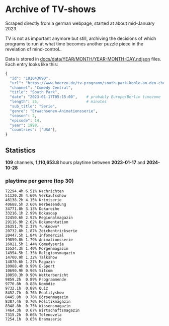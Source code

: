 # Archive of TV-shows

Scraped directly from a german webpage, started at about mid-January 2023.

TV is not as important anymore but still, archiving the decisions of which programs to run at what time
becomes another puzzle piece in the revelation of mind-control.. 

Data is stored in [docs/data/YEAR/MONTH/YEAR-MONTH-DAY.ndjson](docs/data/) files. 
Each entry looks like this:

```python
{
  "id": "181043890", 
  "url": "https://www.hoerzu.de/tv-programm/south-park-kohle-an-den-chefkoch/bid_181043890/", 
  "channel": "Comedy Central", 
  "title": "South Park", 
  "date": "2023-01-17T05:15:00",    # probably Europe/Berlin timezone 
  "length": 25,                     # minutes 
  "sub_title": "Serie", 
  "genre": "Erwachsenen-Animationsserie", 
  "season": 2, 
  "episode": 14, 
  "year": 1998, 
  "countries": ["USA"],
}
```

## Statistics

**109** channels, **1,110,653.8** hours playtime between **2023-01-17** and **2024-10-28**


### playtime per genre (top 30)

    72294.4h 6.51% Nachrichten
    51120.2h 4.60% Verkaufsshow
    46138.2h 4.15% Krimiserie
    40688.5h 3.66% Werbesendung
    34771.8h 3.13% Dokureihe
    33216.1h 2.99% Dokusoap
    32450.6h 2.92% Regionalmagazin
    29116.9h 2.62% Dokumentation
    26351.7h 2.37% *unknown*
    20732.8h 1.87% Zeichentrickserie
    20447.5h 1.84% Infomercial
    19859.8h 1.79% Animationsserie
    16021.5h 1.44% Comedyserie
    15524.3h 1.40% Morgenmagazin
    14954.5h 1.35% Religionsmagazin
    14700.9h 1.32% Talkshow
    14070.6h 1.27% Magazin
    10988.4h 0.99% E-Sport
    10690.9h 0.96% Sitcom
    10050.3h 0.90% Wetterbericht
    9859.2h  0.89% Programmende
    9770.8h  0.88% Komödie
    9732.1h  0.88% Quiz
    8452.7h  0.76% Realityshow
    8445.8h  0.76% Börsenmagazin
    8387.4h  0.76% Politikmagazin
    8348.8h  0.75% Wissensmagazin
    7464.3h  0.67% Wirtschaftsmagazin
    7315.2h  0.66% Telenovela
    7254.1h  0.65% Dramaserie
